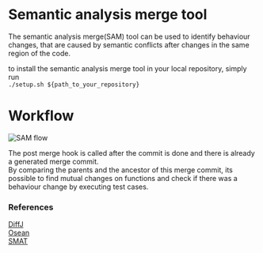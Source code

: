 # Semantic analysis merge tool  

The semantic analysis merge(SAM) tool can be used to identify behaviour changes, that are caused by semantic conflicts after changes in the same region of the code. 

to install the semantic analysis merge tool in your local repository, simply run  
`./setup.sh ${path_to_your_repository}`

# Workflow

![SAM flow](https://i.imgur.com/N2GQRHL.png)

The post merge hook is called after the commit is done and there is already a generated merge commit.  
By comparing the parents and the ancestor of this merge commit, its possible to find mutual changes on functions and check if there was a behaviour change by executing test cases.

### References
[DiffJ](https://github.com/jpace/diffj)  
[Osean](https://github.com/leusonmario/OSean.EX)  
[SMAT](https://github.com/leusonmario/SMAT)  
